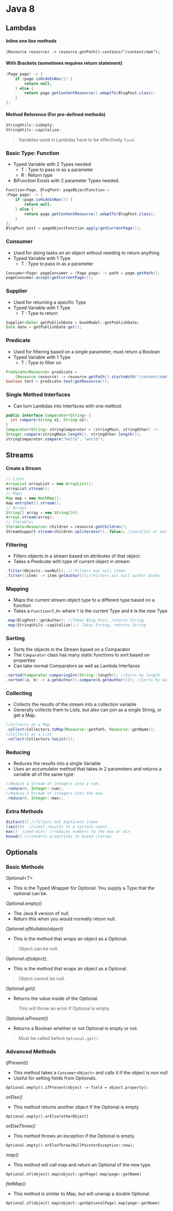 # Java 8

## Lambdas

#### Inline one line methods 

`(Resource resource) -> resource.getPath().contains("/content/dam");`

#### With Brackets (sometimes requires return statement)
```java
(Page page) -> {
    if (page.isHideInNav()) {
        return null;
    } else {
        return page.getContentResource().adaptTo(BlogPost.class);
    }
};
```

#### Method Reference (For pre-defined methods)
```java
StringUtils::isEmpty;
StringUtils::capitalize;
```
> Variables used in Lambdas have to be effectively `final` 

### Basic Type: Function
- Typed Variable with 2 Types needed
  - T : Type to pass in as a parameter
  - R : Return type
- BiFunction Exists with 2 parameter Types needed.
```java
Function<Page, BlogPost> pageObjectFunction =
(Page page) -> {
    if (page.isHideInNav()) {
        return null;
    } else {
        return page.getContentResource().adaptTo(BlogPost.class);
    }
};
BlogPost post = pageObjectFunction.apply(getCurrentPage());
```

### Consumer
- Used for doing tasks on an object without needing to return anything
- Typed Variable with 1 Type
  - T : Type to pass in as a parameter
```java
Consumer<Page> pageConsumer = (Page page) -> path = page.getPath();
pageConsumer.accept(getCurrentPage());
```


### Supplier
- Used for returning a specific Type
- Typed Variable with 1 Type
  - T : Type to return
```java
Supplier<Date> getPublishDate = bookModel::getPublishDate;
Date date = getPublishDate.get();
```

### Predicate
- Used for filtering based on a single parameter, must return a Boolean
- Typed Variable with 1 Type
  - T : Type to filter on
```java
Predicate<Resource> predicate =
    (Resource resource) -> resource.getPath().startsWith("/content/dam");
boolean test = predicate.test(getResource());
```
  
### Single Method Interfaces
- Can turn Lambdas into Interfaces with one method.
```java
public interface Comparator<String> {
  int compare(String o1, String o2);
}
Comparator<String> stringComparator = (stringMain, stringOther) -> 
Integer.compare(stringMain.length(), stringOther.length());
stringComparator.compare("hello", "world");
```

## Streams
#### Create a Stream
```java
// Lists
ArrayList arrayList = new ArrayList();
arrayList.stream();
// Maps
Map map = new HashMap();
map.entrySet().stream();
// Arrays
String[] array = new String[10];
Arrays.stream(array);
// Iterables
Iterable<Resource> children = resource.getChildren();
StreamSupport.stream(children.spliterator(), false); //parallel or not
```

### Filtering
- Filters objects in a stream based on attributes of that object.
- Takes a Predicate with type of current object in stream
```java
.filter(Objects::nonNull); // Filters out null items
.filter((item) -> item.getAuthor());//Filters out null author books
```

    
### Mapping
- Maps the current stream object type to a different type based on a function
- Takes a `Function<T,R>` where `T`  is the current Type and `R` is the new Type 
```java
.map(BlogPost::getAuthor); //Takes Blog Post, returns String
.map(StringUtils::capitalize);// Takes String, returns String
```

### Sorting
- Sorts the objects in the Stream based on a Comparator
- The `Comparator` class has many static functions to sort based on properties
- Can take normal Comparators as well as Lambda Interfaces
```java
.sorted(Comparator.comparingInt(String::length)); //Sorts by length
.sorted((a, b) -> a.getAuthor().compare(b.getAuthor())); //Sorts by Author
```

### Collecting
- Collects the results of the stream into a collection variable
- Generally collects them to Lists, but also can join as a single String, or get a Map.
```java
//Collects as a Map
.collect(Collectors.toMap(Resource::getPath, Resource::getName));
//Collects as a List
.collect(Collectors.toList());
```

### Reducing
- Reduces the results into a single Variable
- Uses an accumulator method that takes in 2 parameters and returns a variable all of the same type
```java
//Reduce a Stream of integers into a sum.
.reduce(0, Integer::sum);
//Reduce a Stream of integers into the max.
.reduce(0, Integer::max);
```

### Extra Methods
```java
distinct() //filters out duplicate items
limit(5)  //limit results to a certain count.
max()  //and min() //reduces numbers to the max or min
boxed() //converts primitives to boxed classes
```

## Optionals

### Basic Methods

_Optional\<T\>_
- This is the Typed Wrapper for Optional. You supply a Type that the optional can be.

_Optional.empty()_
- The Java 8 version of null. 
- Return this when you would normally return null.

_Optional.ofNullable(object)_ 
- This is the method that wraps an object as a Optional.
> Object can be null.
 
_Optional.of(object);_
- This is the method that wraps an object as a Optional.
> Object cannot be null.
 
 
_Optional.get()_
- Returns the value inside of the Optional.
> This will throw an error if Optional is empty
 
 
_Optional.isPresent()_
- Returns a Boolean whether or not Optional is empty or not.
> Must be called before  `Optional.get()`
 

### Advanced Methods

_ifPresent()_
- This method takes a `Consumer<Object>` and calls it if the object is non null
- Useful for setting fields from Optionals.

`Optional.empty().ifPresent(object -> field = object.property);`

_orElse()_
- This method returns another object if the Optional is empty

`Optional.empty().orElse(otherObject)`

_orElseThrow()_
- This method throws an exception if the Optional is empty

`Optional.empty().orElseThrow(NullPointerException::new);`

_map()_
- This method will call map and return an Optional of the new type.

`Optional.of(object).map(object::getPage).map(page::getName)`

_flatMap()_
- This method is similar to Map, but will unwrap a double Optional.

`Optional.of(object).map(object::getOptionalPage).map(page::getName)`
